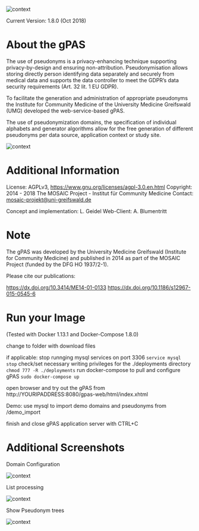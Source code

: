 
![context](https://user-images.githubusercontent.com/12081369/49164566-a5794200-f32f-11e8-8d3a-96244ea00832.png)

Current Version: 1.8.0 (Oct 2018)

# About the gPAS #
The use of pseudonyms is a privacy-enhancing technique supporting privacy-by-design and ensuring non-attribution. Pseudonymisation allows storing directly person identifying data separately and securely from medical data and supports the data controller to meet the GDPR’s data security requirements (Art. 32 lit. 1 EU GDPR).

To facilitate the generation and administration of appropriate pseudonyms the Institute for Community Medicine of the University Medicine Greifswald (UMG) developed the web-service-based gPAS.

The use of pseudonymization domains, the specification of individual alphabets and generator algorithms allow for the free generation of different pseudonyms per data source, application context or study site.

![context](https://github.com/mosaic-hgw/Dockerbank/blob/master/gPAS/screenshots/psn-overview.png)

# Additional Information #
License: AGPLv3, https://www.gnu.org/licenses/agpl-3.0.en.html
Copyright: 2014 - 2018 The MOSAIC Project - Institut für Community Medicine
Contact: mosaic-projekt@uni-greifswald.de

Concept and implementation: L. Geidel
Web-Client: A. Blumentritt

# Note #
The gPAS was developed by the University Medicine Greifswald (Institute for Community Medicine) and published in 2014 as part of the MOSAIC Project (funded by the DFG HO 1937/2-1).

Please cite our publications:

https://dx.doi.org/10.3414/ME14-01-0133
https://dx.doi.org/10.1186/s12967-015-0545-6

# Run your Image #
(Tested with Docker 1.13.1 and Docker-Compose 1.8.0)

change to folder with download files			

if applicable: stop runnging mysql services on port 3306 
```service mysql stop```
check/set necessary writing privileges for the ./deployments directory
```chmod 777 -R ./deployments```
run docker-compose to pull and configure gPAS
```sudo docker-compose up```

open browser and try out the gPAS from http://YOURIPADDRESS:8080/gpas-web/html/index.xhtml

Demo: use mysql to import demo domains and pseudonyms from /demo_import

finish and close gPAS application server with CTRL+C

# Additional Screenshots #

Domain Configuration

![context](https://github.com/mosaic-hgw/Dockerbank/blob/master/gPAS/screenshots/add_domain.png)

List processing

![context](https://github.com/mosaic-hgw/Dockerbank/blob/master/gPAS/screenshots/list-processing.png)

Show Pseudonym trees

![context](https://github.com/mosaic-hgw/Dockerbank/blob/master/gPAS/screenshots/psn-tree.png)
